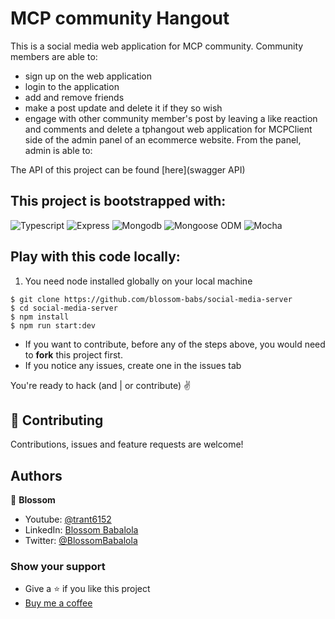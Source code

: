 # MCP community Hangout

This is a social media web application for MCP community. Community members are able to:

- sign up on the web application
- login to the application
- add and remove friends
- make a post update and delete it if they so wish
- engage with other community member's post by leaving a like reaction and comments
 and delete a  tphangout web application for MCPClient side of the admin panel of an ecommerce website. From the panel, admin is able to:

The API of this project can be found [here](swagger API)

## This project is bootstrapped with:

![Typescript](https://img.shields.io/badge/TypeScript-007ACC?style=for-the-badge&logo=typescript&logoColor=white)
![Express](https://img.shields.io/badge/-Express-black?style=for-the-badge&logo=expressjs&logoColor=white)
![Mongodb](https://img.shields.io/badge/-mongodb-brightgreen?style=for-the-badge&logo=mongodb&logoColor=white)
![Mongoose ODM](https://img.shields.io/badge/-mongoose-red?style=for-the-badge&logo=mongoose&logoColor=white)
![Mocha](https://img.shields.io/badge/-mocha-brown?style=for-the-badge&logo=mocha&logoColor=white)

## Play with this code locally:
1. You need node installed globally on your local machine
```
$ git clone https://github.com/blossom-babs/social-media-server
$ cd social-media-server
$ npm install
$ npm run start:dev
```
- If you want to contribute, before any of the steps above, you would need to __fork__ this project first.
- If you notice any issues, create one in the issues tab

You're ready to hack (and | or contribute) ✌️

## 🤝 Contributing
Contributions, issues and feature requests are welcome!

## Authors
🌸 __Blossom__
- Youtube: [@trant6152](https://www.youtube.com/channel/UCWqoKQfyZTTLUd4t8yBT57g)
- LinkedIn: [Blossom Babalola](https://www.linkedin.com/in/blossom-babalola/)
- Twitter: [@BlossomBabalola](https://twitter.com/BabalolaBlossom)

### Show your support
- Give a ⭐ if you like this project
- [Buy me a coffee](https://www.buymeacoffee.com/blossombabs)
